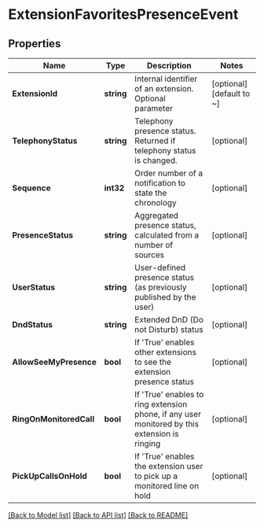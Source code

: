 # ExtensionFavoritesPresenceEvent

## Properties
Name | Type | Description | Notes
------------ | ------------- | ------------- | -------------
**ExtensionId** | **string** | Internal identifier of an extension. Optional parameter | [optional] [default to ~]
**TelephonyStatus** | **string** | Telephony presence status. Returned if telephony status is changed. | [optional] 
**Sequence** | **int32** | Order number of a notification to state the chronology | [optional] 
**PresenceStatus** | **string** | Aggregated presence status, calculated from a number of sources | [optional] 
**UserStatus** | **string** | User-defined presence status (as previously published by the user) | [optional] 
**DndStatus** | **string** | Extended DnD (Do not Disturb) status | [optional] 
**AllowSeeMyPresence** | **bool** | If &#39;True&#39; enables other extensions to see the extension presence status | [optional] 
**RingOnMonitoredCall** | **bool** | If &#39;True&#39; enables to ring extension phone, if any user monitored by this extension is ringing | [optional] 
**PickUpCallsOnHold** | **bool** | If &#39;True&#39; enables the extension user to pick up a monitored line on hold | [optional] 

[[Back to Model list]](../README.md#documentation-for-models) [[Back to API list]](../README.md#documentation-for-api-endpoints) [[Back to README]](../README.md)



